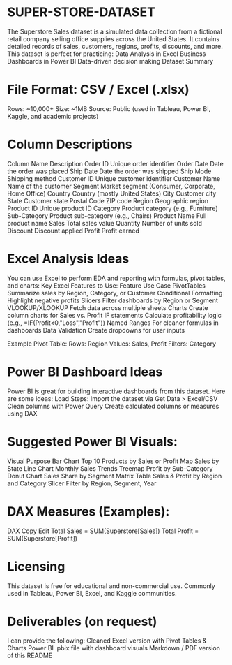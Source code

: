 # SUPER-STORE-DATASET
The Superstore Sales dataset is a simulated data collection from a fictional retail company selling office supplies across the United States. It contains detailed records of sales, customers, regions, profits, discounts, and more.
This dataset is perfect for practicing:
 Data Analysis in Excel
 Business Dashboards in Power BI
 Data-driven decision making
 Dataset Summary
# File Format: CSV / Excel (.xlsx)
Rows: ~10,000+
Size: ~1MB
Source: Public (used in Tableau, Power BI, Kaggle, and academic projects)

# Column Descriptions
Column Name	Description
Order ID	Unique order identifier
Order Date	Date the order was placed
Ship Date	Date the order was shipped
Ship Mode	Shipping method
Customer ID	Unique customer identifier
Customer Name	Name of the customer
Segment	Market segment (Consumer, Corporate, Home Office)
Country	Country (mostly United States)
City	Customer city
State	Customer state
Postal Code	ZIP code
Region	Geographic region
Product ID	Unique product ID
Category	Product category (e.g., Furniture)
Sub-Category	Product sub-category (e.g., Chairs)
Product Name	Full product name
Sales	Total sales value
Quantity	Number of units sold
Discount	Discount applied
Profit	Profit earned

# Excel Analysis Ideas
You can use Excel to perform EDA and reporting with formulas, pivot tables, and charts:
Key Excel Features to Use:
Feature	Use Case
PivotTables	Summarize sales by Region, Category, or Customer
Conditional Formatting	Highlight negative profits
Slicers	Filter dashboards by Region or Segment
VLOOKUP/XLOOKUP	Fetch data across multiple sheets
Charts	Create column charts for Sales vs. Profit
IF statements	Calculate profitability logic (e.g., =IF(Profit<0,"Loss","Profit"))
Named Ranges	For cleaner formulas in dashboards
Data Validation	Create dropdowns for user inputs

Example Pivot Table:
Rows: Region
Values: Sales, Profit
Filters: Category

# Power BI Dashboard Ideas
Power BI is great for building interactive dashboards from this dataset. Here are some ideas:
 Load Steps:
Import the dataset via Get Data > Excel/CSV
Clean columns with Power Query
Create calculated columns or measures using DAX

# Suggested Power BI Visuals:
Visual	Purpose
Bar Chart	Top 10 Products by Sales or Profit
Map	Sales by State
Line Chart	Monthly Sales Trends
Treemap	Profit by Sub-Category
Donut Chart	Sales Share by Segment
Matrix Table	Sales & Profit by Region and Category
Slicer	Filter by Region, Segment, Year

# DAX Measures (Examples):
DAX
Copy
Edit
Total Sales = SUM(Superstore[Sales])
Total Profit = SUM(Superstore[Profit])

# Licensing
This dataset is free for educational and non-commercial use. Commonly used in Tableau, Power BI, Excel, and Kaggle communities.

# Deliverables (on request)
I can provide the following:
 Cleaned Excel version with Pivot Tables & Charts
 Power BI .pbix file with dashboard visuals
 Markdown / PDF version of this README
